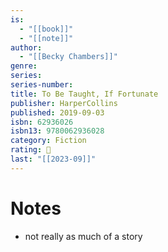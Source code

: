 ```yaml
---
is:
  - "[[book]]"
  - "[[note]]"
author:
  - "[[Becky Chambers]]"
genre: 
series: 
series-number: 
title: To Be Taught, If Fortunate
publisher: HarperCollins
published: 2019-09-03
isbn: 62936026
isbn13: 9780062936028
category: Fiction
rating: 🤞
last: "[[2023-09]]"
---
```

# Notes
- not really as much of a story
